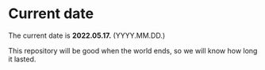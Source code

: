 # Current date

The current date is **2022.05.17.** (YYYY.MM.DD.)

This repository will be good when the world ends, so we will know how long it lasted.